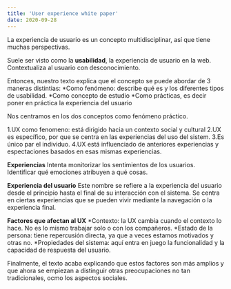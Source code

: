 ```yaml
---
title: 'User experience white paper' 
date: 2020-09-28
---
```

La experiencia de usuario es un concepto multidisciplinar, así que tiene muchas perspectivas.

Suele ser visto como la **usabilidad**, la experiencia de usuario en la web. Contextualiza al usuario con desconocimiento.

Entonces, nuestro texto explica que el concepto se puede abordar de 3 maneras distintias:
*Como fenómeno: describe qué es y los diferentes tipos de usabilidad.
*Como concepto de estudio
*Como prácticas, es decir poner en práctica la experiencia del usuario

Nos centramos en los dos conceptos como fenómeno práctico.

1.UX como fenomeno: está dirigido hacia un contexto social y cultural
2.UX es específico, por que se centra en las experiencias del uso del sistem.
3.Es único par el individuo.
4.UX está influenciado de anteriores experiencias y espectaciones basados en esas mismas experiencias.

**Experiencias**
Intenta monitorizar los sentimientos de los usuarios. Identificar qué emociones atribuyen a qué cosas.

**Experiencia del usuario**
Este nombre se refiere a la experiencia del usuario desde el principio hasta el final de su interacción con el sistema.
Se centra en ciertas experiencias que se pueden vivir mediante la navegación o la experiencia final.

**Factores que afectan al UX**
*Contexto: la UX cambia cuando el contexto lo hace. No es lo mismo trabajar solo o con los compañeros.
*Estado de la persona: tiene repercusión directa, ya que a veces estamos motivados y otras no.
*Propiedades del sistema: aquí entra en juego la funcionalidad y la capacidad de respuesta del usuario. 

Finalmente, el texto acaba explicando que estos factores son más amplios y que ahora se empiezan a distinguir otras preocupaciones no tan 
tradicionales, ocmo los aspectos sociales. 